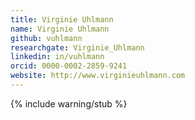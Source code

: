 ```yaml
---
title: Virginie Uhlmann
name: Virginie Uhlmann
github: vuhlmann
researchgate: Virginie_Uhlmann
linkedin: in/vuhlmann
orcid: 0000-0002-2859-9241
website: http://www.virginieuhlmann.com
---
```

{% include warning/stub %}

